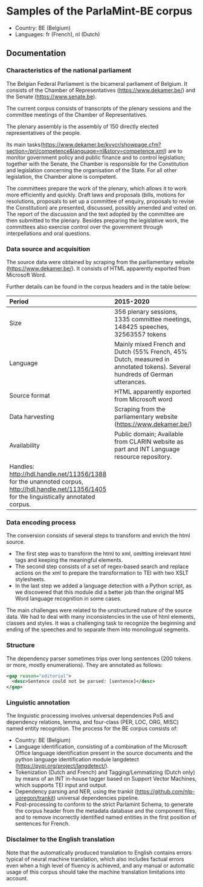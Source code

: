 # Samples of the ParlaMint-BE corpus

- Country: BE (Belgium)
- Languages: fr (French), nl (Dutch)


## Documentation

### Characteristics of the national parliament

The Belgian Federal Parliament is the bicameral parliament of Belgium. It consists of the Chamber of Representatives (https://www.dekamer.be/) and the Senate (https://www.senate.be).

The current corpus consists of transcripts of the plenary sessions and the committee meetings of the Chamber of Representatives.

The plenary assembly is the assembly of 150 directly elected representatives of the people.

Its main tasks(https://www.dekamer.be/kvvcr/showpage.cfm?section=/pri/competence&language=nl&story=competence.xml) are to monitor government policy and public finance and to control legislation; together with the Senate, the Chamber is responsible for the Constitution and legislation concerning the organisation of the State. For all other legislation, the Chamber alone is competent.

The committees prepare the work of the plenary, which allows it to work more efficiently and quickly. Draft laws and proposals (bills, motions for resolutions, proposals to set up a committee of enquiry, proposals to revise the Constitution) are presented, discussed, possibly amended and voted on. The report of the discussion and the text adopted by the committee are then submitted to the plenary. Besides preparing the legislative work, the committees also exercise control over the government through interpellations and oral questions.

### Data source and acquisition

The source data were obtained by scraping from the parliamentary website (https://www.dekamer.be/). It consists of HTML apparently exported from Microsoft Word.

Further details can be found in the corpus headers and in the table below:

| Period | 2015-2020 |
| :----  |:---- |
| Size | 356 plenary sessions, 1335 committee meetings, 148425 speeches, 32563557 tokens  |
| Language | Mainly mixed French and Dutch (55% French, 45% Dutch, measured in annotated tokens). Several hundreds of German utterances.
| Source format |HTML apparently exported from Microsoft word |
| Data harvesting | Scraping from the parliamentary website (https://www.dekamer.be/) |
| Availability | Public domain; Available from CLARIN website as part and INT Language resource repository.
Handles: http://hdl.handle.net/11356/1388 for the unannoted corpus, http://hdl.handle.net/11356/1405 for the linguistically annotated corpus. |


### Data encoding process

The conversion consists of several steps to transform and enrich the html source.

- The first step was to transform the html to xml, omitting irrelevant html tags and keeping the meaningful elements.
- The second step consists of a set of regex-based search and replace actions on the xml to prepare the transformation to TEI with two XSLT stylesheets.
- In the last step we added a language detection with a Python script, as we discovered that this module did a better job than the original MS Word language recognition in some cases.

The main challenges were related to the unstructured nature of the source data. We had to deal with many inconsistencies in the use of html elements, classes and styles. It was a challenging task to recognize the beginning and ending of the speeches and to separate them into monolingual segments.

### Structure

The dependency parser sometimes trips over long sentences (200 tokens or more, mostly enumerations). They are annotated as follows:
```XML
<gap reason="editorial">
  <desc>Sentence could not be parsed: [sentence]</desc>
</gap>
```

### Linguistic annotation

The linguistic processing involves universal dependencies PoS and dependency relations, lemma, and four-class (PER, LOC, ORG, MISC) named entity recognition. The process for the BE corpus consists of:

- Country: BE (Belgium)
- Language identification, consisting of a combination of the Microsoft Office language identification present in the source documents and the python language identification module langdetect (https://pypi.org/project/langdetect/).
- Tokenization (Dutch and French) and Tagging/Lemmatizing (Dutch only) by means of an INT in-house tagger based on Support Vector Machines, which supports TEI input and output.
- Dependency parsing and NER, using the trankit (https://github.com/nlp-uoregon/trankit) universal dependencies pipeline.
- Post-processing to conform to the strict Parlamint Schema, to generate the corpus header from the metadata database and the component files, and to remove incorrectly identified named entities in the first position of sentences for French.

### Disclaimer to the English translation

Note that the automatically produced translation to English contains errors typical of neural machine translation, which also includes factual errors even when a high level of fluency is achieved, and any manual or automatic usage of this corpus should take the machine translation limitations into account.
